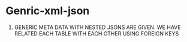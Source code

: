 # Genric-xml-json
1. GENERIC META DATA WITH NESTED JSONS ARE GIVEN. WE HAVE RELATED EACH TABLE WITH EACH OTHER USING FOREIGN KEYS
